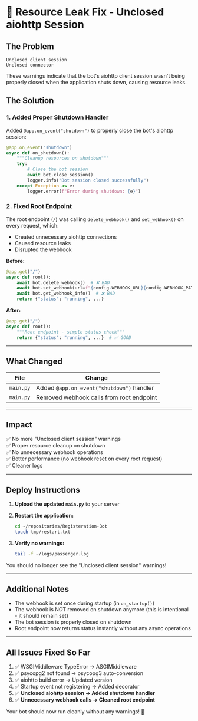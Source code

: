# 🔧 Resource Leak Fix - Unclosed aiohttp Session

## The Problem
```
Unclosed client session
Unclosed connector
```

These warnings indicate that the bot's aiohttp client session wasn't being properly closed when the application shuts down, causing resource leaks.

## The Solution

### 1. Added Proper Shutdown Handler
Added `@app.on_event("shutdown")` to properly close the bot's aiohttp session:

```python
@app.on_event("shutdown")
async def on_shutdown():
    """Cleanup resources on shutdown"""
    try:
        # Close the bot session
        await bot.close_session()
        logger.info("Bot session closed successfully")
    except Exception as e:
        logger.error(f"Error during shutdown: {e}")
```

### 2. Fixed Root Endpoint
The root endpoint (`/`) was calling `delete_webhook()` and `set_webhook()` on every request, which:
- Created unnecessary aiohttp connections
- Caused resource leaks
- Disrupted the webhook

**Before:**
```python
@app.get("/")
async def root():
    await bot.delete_webhook()  # ❌ BAD
    await bot.set_webhook(url=f"{config.WEBHOOK_URL}{config.WEBHOOK_PATH}")  # ❌ BAD
    await bot.get_webhook_info()  # ❌ BAD
    return {"status": "running", ...}
```

**After:**
```python
@app.get("/")
async def root():
    """Root endpoint - simple status check"""
    return {"status": "running", ...}  # ✅ GOOD
```

---

## What Changed

| File | Change |
|------|--------|
| `main.py` | Added `@app.on_event("shutdown")` handler |
| `main.py` | Removed webhook calls from root endpoint |

---

## Impact

✅ No more "Unclosed client session" warnings  
✅ Proper resource cleanup on shutdown  
✅ No unnecessary webhook operations  
✅ Better performance (no webhook reset on every root request)  
✅ Cleaner logs  

---

## Deploy Instructions

1. **Upload the updated `main.py`** to your server
2. **Restart the application:**
   ```bash
   cd ~/repositories/Registeration-Bot
   touch tmp/restart.txt
   ```

3. **Verify no warnings:**
   ```bash
   tail -f ~/logs/passenger.log
   ```

You should no longer see the "Unclosed client session" warnings!

---

## Additional Notes

- The webhook is set once during startup (in `on_startup()`)
- The webhook is NOT removed on shutdown anymore (this is intentional - it should remain set)
- The bot session is properly closed on shutdown
- Root endpoint now returns status instantly without any async operations

---

## All Issues Fixed So Far

1. ✅ WSGIMiddleware TypeError → ASGIMiddleware
2. ✅ psycopg2 not found → psycopg3 auto-conversion
3. ✅ aiohttp build error → Updated version
4. ✅ Startup event not registering → Added decorator
5. ✅ **Unclosed aiohttp session → Added shutdown handler**
6. ✅ **Unnecessary webhook calls → Cleaned root endpoint**

Your bot should now run cleanly without any warnings! 🎉
